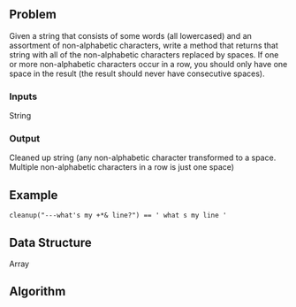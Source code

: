 ## Problem

Given a string that consists of some words (all lowercased) and an assortment of
non-alphabetic characters, write a method that returns that string with all of
the non-alphabetic characters replaced by spaces. If one or more non-alphabetic
characters occur in a row, you should only have one space in the result (the
result should never have consecutive spaces).

### Inputs

String

### Output

Cleaned up string (any non-alphabetic character transformed to a space. Multiple
non-alphabetic characters in a row is just one space)

## Example

`
cleanup("---what's my +*& line?") == ' what s my line '
`

## Data Structure

Array

## Algorithm


